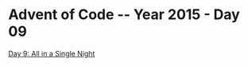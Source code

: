 # Advent of Code -- Year 2015 - Day 09

[Day 9: All in a Single Night](https://adventofcode.com/2015/day/9)
